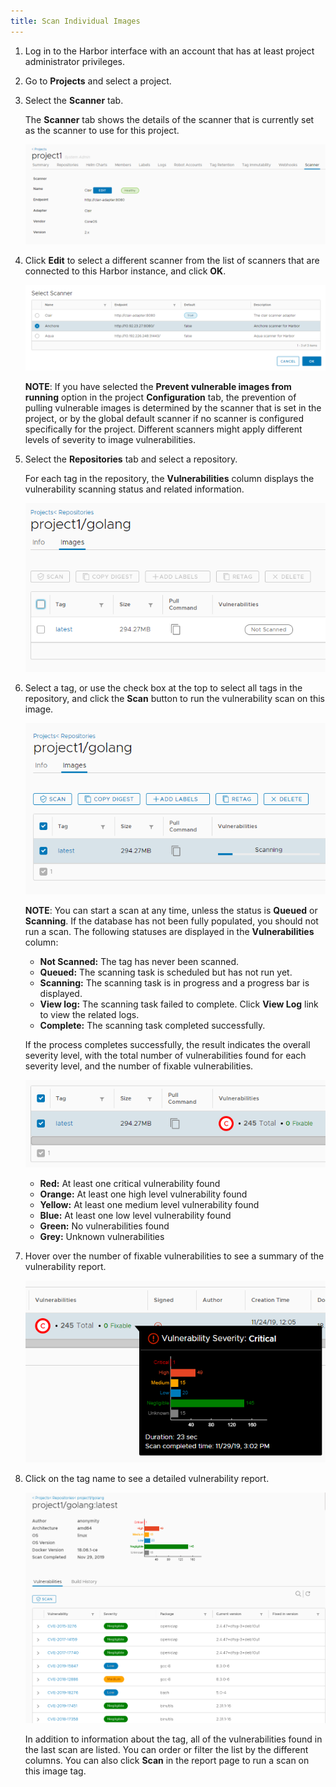 ```yaml
---
title: Scan Individual Images
---
```


1. Log in to the Harbor interface with an account that has at least project administrator privileges.
1. Go to **Projects** and select a project. 
1. Select the **Scanner** tab.

   The **Scanner** tab shows the details of the scanner that is currently set as the scanner to use for this project.
   
   ![Project scanner tab](../../img/project-scanners.png)
1. Click **Edit** to select a different scanner from the list of scanners that are connected to this Harbor instance, and click **OK**.

   ![Project scanner tab](../../img/select-scanner.png)
   
   **NOTE**: If you have selected the **Prevent vulnerable images from running** option in the project **Configuration** tab, the prevention of pulling vulnerable images is determined by the scanner that is set in the project, or by the global default scanner if no scanner is configured specifically for the project. Different scanners might apply different levels of severity to image vulnerabilities.
1. Select the **Repositories** tab and select a repository.

   For each tag in the repository, the **Vulnerabilities** column displays the vulnerability scanning status and related information.
   
   ![Tag vulnerability status](../../img/tag-vulnerability-status.png)
1. Select a tag, or use the check box at the top to select all tags in the repository, and click the **Scan** button to run the vulnerability scan on this image.

   ![Scan an image](../../img/scan-image.png)

   **NOTE**: You can start a scan at any time, unless the status is **Queued** or **Scanning**. If the database has not been fully populated, you should not run a scan. The following statuses are displayed in the **Vulnerabilities** column:
   
   * **Not Scanned:** The tag has never been scanned.
   * **Queued:** The scanning task is scheduled but has not run yet.
   * **Scanning:** The scanning task is in progress and a progress bar is displayed.
   * **View log:** The scanning task failed to complete. Click **View Log** link to view the related logs.
   * **Complete:** The scanning task completed successfully.

   If the process completes successfully, the result indicates the overall severity level, with the total number of vulnerabilities found for each severity level, and the number of fixable vulnerabilities.

   ![Scan result](../../img/scan-result.png)

   * **Red:** At least one critical vulnerability found
   * **Orange:** At least one high level vulnerability found
   * **Yellow:** At least one medium level vulnerability found
   * **Blue:** At least one low level vulnerability found
   * **Green:** No vulnerabilities found
   * **Grey:** Unknown vulnerabilities
1. Hover over the number of fixable vulnerabilities to see a summary of the vulnerability report. 

    ![Vulnerability summary](../../img/vulnerability-summary.png)

1. Click on the tag name to see a detailed vulnerability report.
 
    ![Vulnerability report](../../img/tag-detail.png)
    
    In addition to information about the tag, all of the vulnerabilities found in the last scan are listed. You can order or filter the list by the different columns. You can also click **Scan** in the report page to run a scan on this image tag.